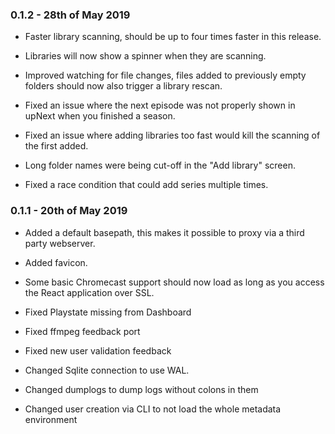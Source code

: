 ### 0.1.2 - 28th of May 2019

* Faster library scanning, should be up to four times faster in this
  release.
* Libraries will now show a spinner when they are scanning.
* Improved watching for file changes, files added to previously empty
  folders should now also trigger a library rescan.

* Fixed an issue where the next episode was not properly shown in upNext
  when you finished a season.
* Fixed an issue where adding libraries too fast would kill the scanning
  of the first added.
* Long folder names were being cut-off in the "Add library" screen.
* Fixed a race condition that could add series multiple times.


### 0.1.1 - 20th of May 2019

* Added a default basepath, this makes it possible to proxy via a third
  party webserver.
* Added favicon.
* Some basic Chromecast support should now load as long as you access
  the React application over SSL.

* Fixed Playstate missing from Dashboard
* Fixed ffmpeg feedback port
* Fixed new user validation feedback

* Changed Sqlite connection to use WAL.
* Changed dumplogs to dump logs without colons in them
* Changed user creation via CLI to not load the whole metadata
  environment
